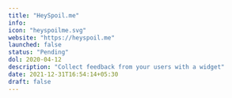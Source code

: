 ```yaml
---
title: "HeySpoil.me"
info:
icon: "heyspoilme.svg"
website: "https://heyspoil.me"
launched: false
status: "Pending"
dol: 2020-04-12
description: "Collect feedback from your users with a widget" 
date: 2021-12-31T16:54:14+05:30
draft: false
---
```


